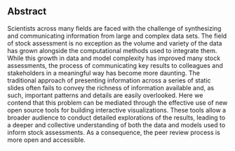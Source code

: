 ## Abstract

Scientists across many fields are faced with the challenge of synthesizing and communicating information from large and complex data sets. The field of stock assessment is no exception as the volume and variety of the data has grown alongside the computational methods used to integrate them. While this growth in data and model complexity has improved many stock assessments, the process of communicating key results to colleagues and stakeholders in a meaningful way has become more daunting. The traditional approach of presenting information across a series of static slides often fails to convey the richness of information available and, as such, important patterns and details are easily overlooked. Here we contend that this problem can be mediated through the effective use of new open source tools for building interactive visualizations. These tools allow a broader audience to conduct detailed explorations of the results, leading to a deeper and collective understanding of both the data and models used to inform stock assessments. As a consequence, the peer review process is more open and accessible.

